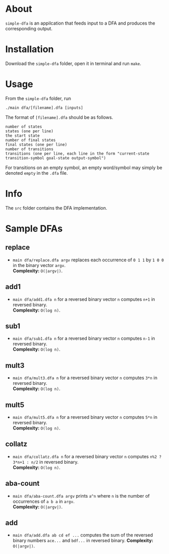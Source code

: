 # About
`simple-dfa` is an appilcation that feeds input to a DFA and produces the corresponding output.

# Installation
Download the `simple-dfa` folder, open it in terminal and run `make`.

# Usage
From the `simple-dfa` folder, run
```
./main dfa/[filename].dfa [inputs]
```
The format of `[filename].dfa` should be as follows.

```
number of states
states (one per line)  
the start state  
number of final states  
final states (one per line)  
number of transitions  
transitions (one per line, each line in the form "current-state transition-symbol goal-state output-symbol")
```
For transitions on an empty symbol, an empty word/symbol may simply be denoted `empty` in the `.dfa` file. 

# Info
The `src` folder contains the DFA implementation.

# Sample DFAs
## replace
- `main dfa/replace.dfa argv` replaces each occurrence of `0 1 1` by `1 0 0` in the binary vector `argv`.  
**Complexity:** `O(|argv|)`. 

## add1
- `main dfa/add1.dfa n` for a reversed binary vector `n` computes `n+1` in reversed binary.  
**Complexity:** `O(log n)`. 

## sub1
- `main dfa/sub1.dfa n` for a reversed binary vector `n` computes `n-1` in reversed binary.  
**Complexity:** `O(log n)`. 

## mult3
- `main dfa/mult3.dfa n` for a reversed binary vector `n` computes `3*n` in reversed binary.  
**Complexity:** `O(log n)`. 

## mult5
- `main dfa/mult5.dfa n` for a reversed binary vector `n` computes `5*n` in reversed binary.  
**Complexity:** `O(log n)`. 

## collatz
- `main dfa/collatz.dfa n` for a reversed binary vector `n` computes `n%2 ? 3*n+1 : n/2` in reversed binary.  
**Complexity:** `O(log n)`. 

## aba-count
- `main dfa/aba-count.dfa argv` prints `a^n` where `n` is the number of occurrences of `a b a` in `argv`.  
**Complexity:** `O(|argv|)`. 

## add
- `main dfa/add.dfa ab cd ef ...` computes the sum of the reversed binary numbers  `ace...` and `bdf...` in reversed binary. 
**Complexity:** `O(|argv|)`. 
